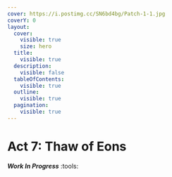 ```yaml
---
cover: https://i.postimg.cc/SN6bd4bg/Patch-1-1.jpg
coverY: 0
layout:
  cover:
    visible: true
    size: hero
  title:
    visible: true
  description:
    visible: false
  tableOfContents:
    visible: true
  outline:
    visible: true
  pagination:
    visible: true
---
```


# Act 7: Thaw of Eons

_**Work In Progress**_ :tools:
